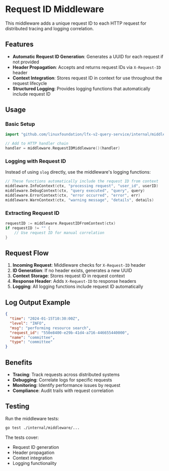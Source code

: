 # Request ID Middleware

This middleware adds a unique request ID to each HTTP request for distributed tracing and logging correlation.

## Features

- **Automatic Request ID Generation**: Generates a UUID for each request if not provided
- **Header Propagation**: Accepts and returns request IDs via `X-Request-ID` header
- **Context Integration**: Stores request ID in context for use throughout the request lifecycle
- **Structured Logging**: Provides logging functions that automatically include request ID

## Usage

### Basic Setup

```go
import "github.com/linuxfoundation/lfx-v2-query-service/internal/middleware"

// Add to HTTP handler chain
handler = middleware.RequestIDMiddleware()(handler)
```

### Logging with Request ID

Instead of using `slog` directly, use the middleware's logging functions:

```go
// These functions automatically include the request ID from context
middleware.InfoContext(ctx, "processing request", "user_id", userID)
middleware.DebugContext(ctx, "query executed", "query", query)
middleware.ErrorContext(ctx, "error occurred", "error", err)
middleware.WarnContext(ctx, "warning message", "details", details)
```

### Extracting Request ID

```go
requestID := middleware.RequestIDFromContext(ctx)
if requestID != "" {
    // Use request ID for manual correlation
}
```

## Request Flow

1. **Incoming Request**: Middleware checks for `X-Request-ID` header
2. **ID Generation**: If no header exists, generates a new UUID
3. **Context Storage**: Stores request ID in request context
4. **Response Header**: Adds `X-Request-ID` to response headers
5. **Logging**: All logging functions include request ID automatically

## Log Output Example

```json
{
  "time": "2024-01-15T10:30:00Z",
  "level": "INFO",
  "msg": "performing resource search",
  "request_id": "550e8400-e29b-41d4-a716-446655440000",
  "name": "committee",
  "type": "committee"
}
```

## Benefits

- **Tracing**: Track requests across distributed systems
- **Debugging**: Correlate logs for specific requests
- **Monitoring**: Identify performance issues by request
- **Compliance**: Audit trails with request correlation

## Testing

Run the middleware tests:

```bash
go test ./internal/middleware/...
```

The tests cover:
- Request ID generation
- Header propagation
- Context integration
- Logging functionality 